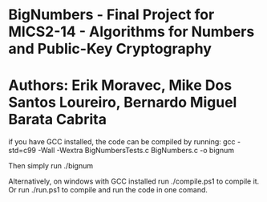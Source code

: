 # BigNumbers - Final Project for MICS2-14 - Algorithms for Numbers and Public-Key Cryptography
# Authors: Erik Moravec, Mike Dos Santos Loureiro, Bernardo Miguel Barata Cabrita

if you have GCC installed, the code can be compiled by running:
gcc -std=c99 -Wall -Wextra BigNumbersTests.c BigNumbers.c -o bignum

Then simply run ./bignum

Alternatively, on windows with GCC installed run ./compile.ps1 to compile it.
Or run ./run.ps1 to compile and run the code in one comand.